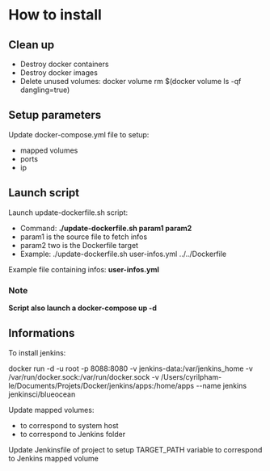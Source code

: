 # How to install
## Clean up
- Destroy docker containers
- Destroy docker images
- Delete unused volumes: docker volume rm $(docker volume ls -qf dangling=true)

## Setup parameters
Update docker-compose.yml file to setup:
- mapped volumes
- ports
- ip

## Launch script
Launch update-dockerfile.sh script:
- Command: <b>./update-dockerfile.sh param1 param2</b>
- param1 is the source file to fetch infos
- param2 two is the Dockerfile target
- Example: ./update-dockerfile.sh user-infos.yml ../../Dockerfile

Example file containing infos: <b>user-infos.yml</b>

### Note
<b>Script also launch a docker-compose up -d</b>

## Informations
To install jenkins:

docker run -d -u root -p 8088:8080 -v jenkins-data:/var/jenkins_home -v /var/run/docker.sock:/var/run/docker.sock -v /Users/cyrilpham-le/Documents/Projets/Docker/jenkins/apps:/home/apps --name jenkins jenkinsci/blueocean

Update mapped volumes:
 - to correspond to system host
 - to correspond to Jenkins folder

Update Jenkinsfile of project to setup TARGET_PATH variable to correspond to Jenkins mapped volume